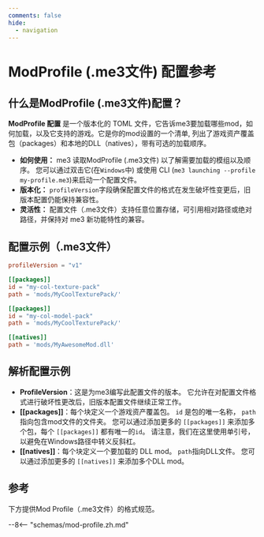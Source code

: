 ```yaml
---
comments: false
hide:
  - navigation
---
```


# ModProfile (.me3文件) 配置参考

## 什么是ModProfile (.me3文件)配置？

**ModProfile 配置** 是一个版本化的 TOML 文件，它告诉me3要加载哪些mod，如何加载，以及它支持的游戏。它是你的mod设置的一个清单, 列出了游戏资产覆盖包（packages）和本地的DLL（natives），带有可选的加载顺序。

- **如何使用：** me3 读取ModProfile (.me3文件) 以了解需要加载的模组以及顺序。 您可以通过双击它(在`Windows`中) 或使用 CLI (`me3 launching --profile my-profile.me3`)来启动一个配置文件。
- **版本化：** `profileVersion`字段确保配置文件的格式在发生破坏性变更后，旧版本配置仍能保持兼容性。
- **灵活性：** 配置文件（.me3文件）支持任意位置存储，可引用相对路径或绝对路径，并保持对 me3 新功能特性的兼容。

## 配置示例（.me3文件）

```toml
profileVersion = "v1"

[[packages]]
id = "my-col-texture-pack"
path = 'mods/MyCoolTexturePack/'

[[packages]]
id = "my-col-model-pack"
path = 'mods/MyCoolTexturePack/'

[[natives]]
path = 'mods/MyAwesomeMod.dll'
```

## 解析配置示例

- **ProfileVersion**：这是为me3编写此配置文件的版本。 它允许在对配置文件格式进行破坏性更改后，旧版本配置文件继续正常工作。
- **[[packages]]**：每个块定义一个游戏资产覆盖包。 `id` 是包的唯一名称， `path` 指向包含mod文件的文件夹。 您可以通过添加更多的 `[[packages]]` 来添加多个包，每个 `[[packages]]` 都有唯一的`id`。 请注意，我们在这里使用单引号，以避免在Windows路径中转义反斜杠。
- **[[natives]]**：每个块定义一个要加载的 DLL mod。 `path`指向DLL文件。 您可以通过添加更多的 `[[natives]]` 来添加多个DLL mod。

## 参考

下方提供Mod Profile（.me3文件）的格式规范。

--8<-- "schemas/mod-profile.zh.md"
